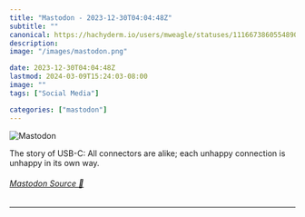 ```yaml
---
title: "Mastodon - 2023-12-30T04:04:48Z"
subtitle: ""
canonical: https://hachyderm.io/users/mweagle/statuses/111667386055489071
description:
image: "/images/mastodon.png"

date: 2023-12-30T04:04:48Z
lastmod: 2024-03-09T15:24:03-08:00
image: ""
tags: ["Social Media"]

categories: ["mastodon"]
---
```

![Mastodon](/images/mastodon.png)

<p>The story of USB-C: All connectors are alike; each unhappy connection is unhappy in its own way.</p>


###### [Mastodon Source 🐘](https://hachyderm.io/@mweagle/111667386055489071)

___
